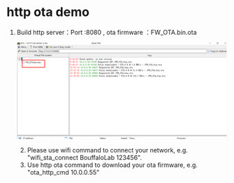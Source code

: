 # http ota demo

1. Build http server：Port :8080 , ota firmware ：FW_OTA.bin.ota 

   ![ota_server](ota_server.jpg)

   

   2. Please use wifi command to connect your network, e.g. "wifi_sta_connect BouffaloLab 123456".
   3. Use http ota command to download your ota firmware, e.g. "ota_http_cmd 10.0.0.55"